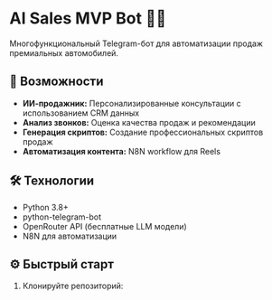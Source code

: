 # AI Sales MVP Bot 🤖💼

Многофункциональный Telegram-бот для автоматизации продаж премиальных автомобилей.

## 🚀 Возможности

- **ИИ-продажник:** Персонализированные консультации с использованием CRM данных
- **Анализ звонков:** Оценка качества продаж и рекомендации
- **Генерация скриптов:** Создание профессиональных скриптов продаж
- **Автоматизация контента:** N8N workflow для Reels

## 🛠️ Технологии

- Python 3.8+
- python-telegram-bot
- OpenRouter API (бесплатные LLM модели)
- N8N для автоматизации

## ⚙️ Быстрый старт

1. Клонируйте репозиторий:

